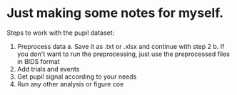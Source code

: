 # Just making some notes for myself.

Steps to work with the pupil dataset:
1. Preprocess data
	a. Save it as .txt or .xlsx and continue with step 2
    b. If you don't want to run the preprocessing, just use the preprocessed files in BIDS format
2. Add trials and events
3. Get pupil signal according to your needs
4. Run any other analysis or figure coe